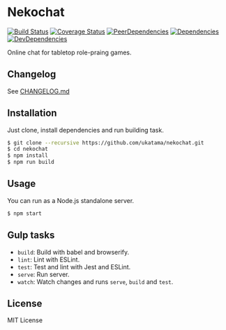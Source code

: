 # Nekochat
[![Build Status](https://img.shields.io/travis/ukatama/nekochat/master.svg?style=flat-square)](https://travis-ci.org/ukatama/nekochat)
[![Coverage Status](https://img.shields.io/coveralls/ukatama/nekochat.svg?style=flat-square)](https://coveralls.io/github/ukatama/nekochat)
[![PeerDependencies](https://img.shields.io/david/peer/ukatama/nekochat.svg?style=flat-square)](https://david-dm.org/ukatama/nekochat#info=peerDependencies&view=list)
[![Dependencies](https://img.shields.io/david/ukatama/nekochat.svg?style=flat-square)](https://david-dm.org/ukatama/nekochat)
[![DevDependencies](https://img.shields.io/david/dev/ukatama/nekochat.svg?style=flat-square)](https://david-dm.org/ukatama/nekochat#info=devDependencies&view=list)

Online chat for tabletop role-praing games.

## Changelog
See [CHANGELOG.md](https://github.com/ukatama/nekochat/blob/master/CHANGELOG.md)

## Installation
Just clone, install dependencies and run building task.
```bash
$ git clone --recursive https://github.com/ukatama/nekochat.git
$ cd nekochat
$ npm install
$ npm run build
```

## Usage
You can run as a Node.js standalone server.
```bash
$ npm start
```

## Gulp tasks
* `build`: Build with babel and browserify.
* `lint`: Lint with ESLint.
* `test`: Test and lint with Jest and ESLint.
* `serve`: Run server. 
* `watch`: Watch changes and runs `serve`, `build` and `test`.


## License
MIT License
